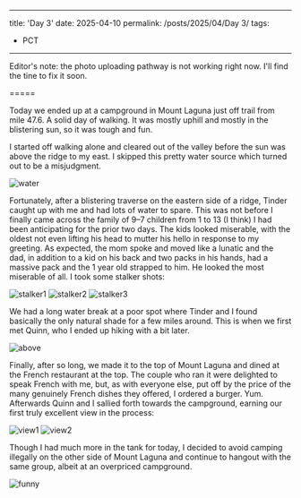 
---
title: 'Day 3'
date: 2025-04-10
permalink: /posts/2025/04/Day 3/
tags:
  - PCT
---

Editor's note: the photo uploading pathway is not working right now. I'll find the tine to fix it soon.

=====


Today we ended up at a campground in Mount Laguna just off trail from mile 47.6. A solid day of walking. It was mostly uphill and mostly in the blistering sun, so it was tough and fun.

I started off walking alone and cleared out of the valley before the sun was above the ridge to my east. I skipped this pretty water source which turned out to be a misjudgment. 

![water](/images/IMG_)

Fortunately, after a blistering traverse on the eastern side of a ridge, Tinder caught up with me and had lots of water to spare. This was not before I finally came across the family of 9–7 children from 1 to 13 (I think) I had been anticipating for the prior two days. The kids looked miserable, with the oldest not even lifting his head to mutter his hello in response to my greeting. As expected, the mom spoke and moved like a lunatic and the dad, in addition to a kid on his back and two packs in his hands, had a massive pack and the 1 year old strapped to him. He looked the most miserable of all. I took some stalker shots: 

![stalker1](/images/IMG_)
![stalker2](/images/IMG_)
![stalker3](/images/IMG_)

We had a long water break at a poor spot where Tinder and I found basically the only natural shade for a few miles around. This is when we first met Quinn, who I ended up hiking with a bit later.

![above](/images/IMG_)

Finally, after so long, we made it to the top of Mount Laguna and dined at the French restaurant at the top. The couple who ran it were delighted to speak French with me, but, as with everyone else, put off by the price of the many genuinely French dishes they offered, I ordered a burger. Yum. Afterwards Quinn and I sallied forth towards the campground, earning our first truly excellent view in the process:

![view1](/images/IMG_)
![view2](/images/IMG_)

Though I had much more in the tank for today, I decided to avoid camping illegally on the other side of Mount Laguna and continue to hangout with the same group, albeit at an overpriced campground.

![funny](/images/IMG_)